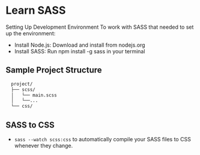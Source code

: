 # Learn SASS

Setting Up Development Environment
To work with SASS that needed to set up the environment:

- Install Node.js: Download and install from nodejs.org
- Install SASS: Run npm install -g sass in your terminal

## Sample Project Structure

```bash
  project/
  ├── scss/
  │   └── main.scss
  │   └──...
  └── css/
```

## SASS to CSS

- `sass --watch scss:css` to automatically compile your SASS files to CSS whenever they change.
